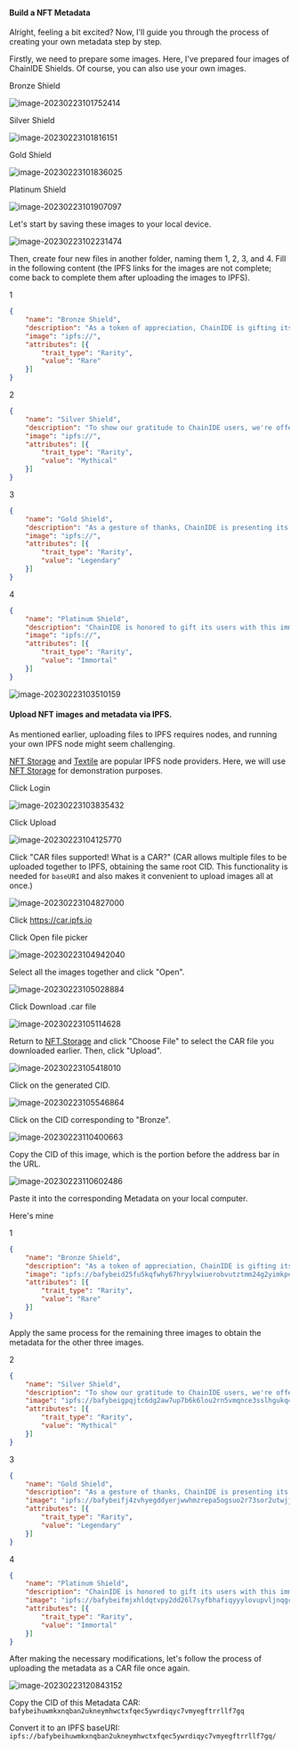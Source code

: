 #### Build a NFT Metadata

Alright, feeling a bit excited? Now, I'll guide you through the process of creating your own metadata step by step.

Firstly, we need to prepare some images. Here, I've prepared four images of ChainIDE Shields. Of course, you can also use your own images.

Bronze Shield

![image-20230223101752414](/public/images/Polygon-Whitelist-NFT_[ChainIDE]/section-3/3_2_1.png)

Silver Shield

![image-20230223101816151](/public/images/Polygon-Whitelist-NFT_[ChainIDE]/section-3/3_2_2.png)

Gold Shield

![image-20230223101836025](/public/images/Polygon-Whitelist-NFT_[ChainIDE]/section-3/3_2_3.png)

Platinum Shield

![image-20230223101907097](/public/images/Polygon-Whitelist-NFT_[ChainIDE]/section-3/3_2_4.png)

Let's start by saving these images to your local device.

![image-20230223102231474](/public/images/Polygon-Whitelist-NFT_[ChainIDE]/section-3/3_2_5.png)

Then, create four new files in another folder, naming them 1, 2, 3, and 4. Fill in the following content (the IPFS links for the images are not complete; come back to complete them after uploading the images to IPFS).

1

```json
{
    "name": "Bronze Shield",
    "description": "As a token of appreciation, ChainIDE is gifting its users with this rare Bronze Shield.",
    "image": "ipfs://",
    "attributes": [{
        "trait_type": "Rarity",
        "value": "Rare"
    }]
}
```

2

```json
{
    "name": "Silver Shield",
    "description": "To show our gratitude to ChainIDE users, we're offering this mythical Silver Shield as a gift.",
    "image": "ipfs://",
    "attributes": [{
        "trait_type": "Rarity",
        "value": "Mythical"
    }]
}
```

3

```json
{
    "name": "Gold Shield",
    "description": "As a gesture of thanks, ChainIDE is presenting its users with this legendary Gold Shield.",
    "image": "ipfs://",
    "attributes": [{
        "trait_type": "Rarity",
        "value": "Legendary"
    }]
}
```

4

```json
{
    "name": "Platinum Shield",
    "description": "ChainIDE is honored to gift its users with this immortal Platinum Shield as a symbol of our appreciation.",
    "image": "ipfs://",
    "attributes": [{
        "trait_type": "Rarity",
        "value": "Immortal"
    }]
}
```

![image-20230223103510159](/public/images/Polygon-Whitelist-NFT_[ChainIDE]/section-3/3_2_6.png)

#### Upload NFT images and metadata via IPFS.

As mentioned earlier, uploading files to IPFS requires nodes, and running your own IPFS node might seem challenging.


[NFT Storage](https://nft.storage/) and [Textile](https://textile.io/) are popular IPFS node providers. Here, we will use [NFT Storage]((https://nft.storage/)) for demonstration purposes.

Click Login

![image-20230223103835432](/public/images/Polygon-Whitelist-NFT_[ChainIDE]/section-3/3_2_7.png)

Click Upload

![image-20230223104125770](/public/images/Polygon-Whitelist-NFT_[ChainIDE]/section-3/3_2_8.png)

Click "CAR files supported! What is a CAR?" (CAR allows multiple files to be uploaded together to IPFS, obtaining the same root CID. This functionality is needed for `baseURI` and also makes it convenient to upload images all at once.)

![image-20230223104827000](/public/images/Polygon-Whitelist-NFT_[ChainIDE]/section-3/3_2_9.png)

Click https://car.ipfs.io

Click Open file picker

![image-20230223104942040](/public/images/Polygon-Whitelist-NFT_[ChainIDE]/section-3/3_2_10.png)

Select all the images together and click "Open".

![image-20230223105028884](/public/images/Polygon-Whitelist-NFT_[ChainIDE]/section-3/3_2_11.png)

Click Download .car file

![image-20230223105114628](/public/images/Polygon-Whitelist-NFT_[ChainIDE]/section-3/3_2_12.png)

Return to [NFT.Storage](https://nft.storage/new-file/) and click "Choose File" to select the CAR file you downloaded earlier. Then, click "Upload".

![image-20230223105418010](/public/images/Polygon-Whitelist-NFT_[ChainIDE]/section-3/3_2_13.png)

Click on the generated CID.

![image-20230223105546864](/public/images/Polygon-Whitelist-NFT_[ChainIDE]/section-3/3_2_14.png)

Click on the CID corresponding to "Bronze".

![image-20230223110400663](/public/images/Polygon-Whitelist-NFT_[ChainIDE]/section-3/3_2_15.png)

Copy the CID of this image, which is the portion before the address bar in the URL.

![image-20230223110602486](/public/images/Polygon-Whitelist-NFT_[ChainIDE]/section-3/3_2_16.png)

Paste it into the corresponding Metadata on your local computer.

Here's mine

1

```json
{
    "name": "Bronze Shield",
    "description": "As a token of appreciation, ChainIDE is gifting its users with this rare Bronze Shield.",
    "image": "ipfs://bafybeid25fu5kqfwhy67hryylwiuerobvutztmm24g2yimkpezhf2i76vq",
    "attributes": [{
        "trait_type": "Rarity",
        "value": "Rare"
    }]
}
```

Apply the same process for the remaining three images to obtain the metadata for the other three images.

2

```json
{
    "name": "Silver Shield",
    "description": "To show our gratitude to ChainIDE users, we're offering this mythical Silver Shield as a gift.",
    "image": "ipfs://bafybeigpqjtc6dg2aw7up7b6k6lou2rn5vmqnce3sslhgukq4jexwjpuha",
    "attributes": [{
        "trait_type": "Rarity",
        "value": "Mythical"
    }]
}
```

3

```json
{
    "name": "Gold Shield",
    "description": "As a gesture of thanks, ChainIDE is presenting its users with this legendary Gold Shield.",
    "image": "ipfs://bafybeifj4zvhyegddyerjwwhmzrepa5ogsuo2r73sor2utwjjdkilcdw24",
    "attributes": [{
        "trait_type": "Rarity",
        "value": "Legendary"
    }]
}
```

4

```json
{
    "name": "Platinum Shield",
    "description": "ChainIDE is honored to gift its users with this immortal Platinum Shield as a symbol of our appreciation.",
    "image": "ipfs://bafybeifmjxhldqtvpy2dd26l7syfbhafiqyyylovupvljnqgcmfin2mzsm",
    "attributes": [{
        "trait_type": "Rarity",
        "value": "Immortal"
    }]
}
```

After making the necessary modifications, let's follow the process of uploading the metadata as a CAR file once again.

![image-20230223120843152](/public/images/Polygon-Whitelist-NFT_[ChainIDE]/section-3/3_2_17.png)

Copy the CID of this Metadata CAR: `bafybeihuwmkxnqban2ukneymhwctxfqec5ywrdiqyc7vmyegftrrllf7gq`

Convert it to an IPFS baseURI: `ipfs://bafybeihuwmkxnqban2ukneymhwctxfqec5ywrdiqyc7vmyegftrrllf7gq/`